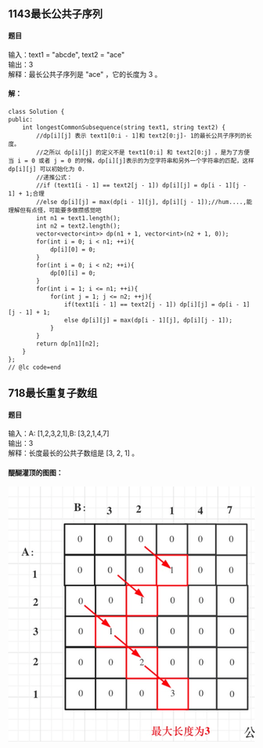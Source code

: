 ## 1143最长公共子序列  
#### 题目
输入：text1 = "abcde", text2 = "ace"   
输出：3    
解释：最长公共子序列是 "ace" ，它的长度为 3 。  
#### 解：
```
class Solution {
public:
    int longestCommonSubsequence(string text1, string text2) {
        //dp[i][j] 表示 text1[0:i - 1]和 text2[0:j]- 1的最长公共子序列的长度。
        //之所以 dp[i][j] 的定义不是 text1[0:i] 和 text2[0:j] ，是为了方便当 i = 0 或者 j = 0 的时候，dp[i][j]表示的为空字符串和另外一个字符串的匹配，这样 dp[i][j] 可以初始化为 0.
        //递推公式：
        //if (text1[i - 1] == text2[j - 1]) dp[i][j] = dp[i - 1][j - 1] + 1;合理
        //else dp[i][j] = max(dp[i - 1][j], dp[i][j - 1]);//hum....,能理解但有点怪，可能要多做攒感觉吧
        int n1 = text1.length();
        int n2 = text2.length();
        vector<vector<int>> dp(n1 + 1, vector<int>(n2 + 1, 0));
        for(int i = 0; i < n1; ++i){
            dp[i][0] = 0;
        }
        for(int i = 0; i < n2; ++i){
            dp[0][i] = 0;
        }
        for(int i = 1; i <= n1; ++i){
            for(int j = 1; j <= n2; ++j){
                if(text1[i - 1] == text2[j - 1]) dp[i][j] = dp[i - 1][j - 1] + 1;
                else dp[i][j] = max(dp[i - 1][j], dp[i][j - 1]);
            }
        }
        return dp[n1][n2];
    }
};
// @lc code=end
```



## 718最长重复子数组
#### 题目
输入：A: [1,2,3,2,1],B: [3,2,1,4,7]       
输出：3    
解释：长度最长的公共子数组是 [3, 2, 1] 。
#### 醍醐灌顶的图图：
![718dp](/动态规划/一些题/imgs/718dp图解.png)
